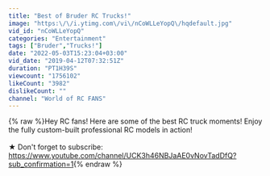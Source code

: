 ```yaml
---
title: "Best of Bruder RC Trucks!"
image: "https:\/\/i.ytimg.com\/vi\/nCoWLLeYopQ\/hqdefault.jpg"
vid_id: "nCoWLLeYopQ"
categories: "Entertainment"
tags: ["Bruder","Trucks!"]
date: "2022-05-03T15:23:04+03:00"
vid_date: "2019-04-12T07:32:51Z"
duration: "PT1H39S"
viewcount: "1756102"
likeCount: "3982"
dislikeCount: ""
channel: "World of RC FANS"
---
```

{% raw %}Hey RC fans! Here are some of the best RC truck moments! Enjoy the fully custom-built professional RC models in action!<br /><br />★ Don't forget to subscribe: <a rel="nofollow" target="blank" href="https://www.youtube.com/channel/UCK3h46NBJaAE0vNovTadDfQ?sub_confirmation=1">https://www.youtube.com/channel/UCK3h46NBJaAE0vNovTadDfQ?sub_confirmation=1</a>{% endraw %}
